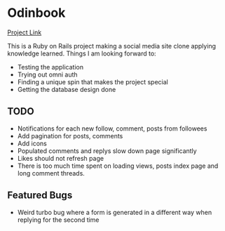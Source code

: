 # Odinbook

[Project Link](https://www.theodinproject.com/lessons/ruby-on-rails-rails-final-project)

This is a Ruby on Rails project making a social media site clone applying knowledge learned. 
Things I am looking forward to:
* Testing the application
* Trying out omni auth
* Finding a unique spin that makes the project special
* Getting the database design done

## TODO
* Notifications for each new follow, comment, posts from followees
* Add pagination for posts, comments
* Add icons
* Populated comments and replys slow down page significantly
* Likes should not refresh page
* There is too much time spent on loading views, posts index page and long comment threads.

## Featured Bugs
* Weird turbo bug where a form is generated in a different way when replying for the second time